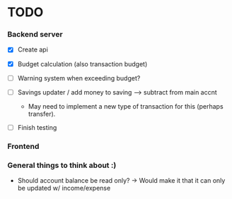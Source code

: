 # TODO

### Backend server
- [x] Create api
- [x] Budget calculation (also transaction budget)
- [ ] Warning system when exceeding budget?
- [ ] Savings updater / add money to saving --> subtract from main accnt
    - May need to implement a new type of transaction for this (perhaps transfer).
- [ ] Finish testing
  
 


### Frontend


### General things to think about :)
 - Should account balance be read only?
    -> Would make it that it can only be updated w/ income/expense
    
   
